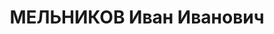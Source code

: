 ---
title: МЕЛЬНИКОВ Иван Иванович
description: 'род. 1903, с. Усолье, Ворошиловский р-н, Пермская обл., русский, обр:
  н/средне-спец.. Род занятий: журналист, ред-я г."Звезда", прож: г. Пермь. Арест.
  16.06.1937. Приговор: 15.01.1938, обв.: терр., КРД - ВМН. Реабилитация - Прокуратура
  Пермской области'
---